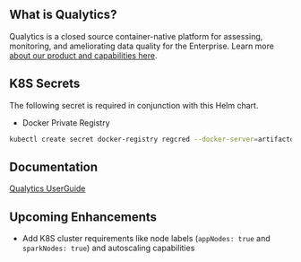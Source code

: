 ## What is Qualytics?

Qualytics is a closed source container-native platform for assessing, monitoring, and ameliorating data quality for the Enterprise. Learn more [about our product and capabilities here](https://qualytics.co/product/). 


## K8S Secrets

The following secret is required in conjunction with this Helm chart.

- Docker Private Registry
```bash
kubectl create secret docker-registry regcred --docker-server=artifactory.qualytics.io:443/docker --docker-username=<your-name> --docker-password=<your-pword>
```

## Documentation

[Qualytics UserGuide](https://qualytics.github.io/userguide/)

## Upcoming Enhancements

- Add K8S cluster requirements like node labels (`appNodes: true` and `sparkNodes: true`) and autoscaling capabilities
